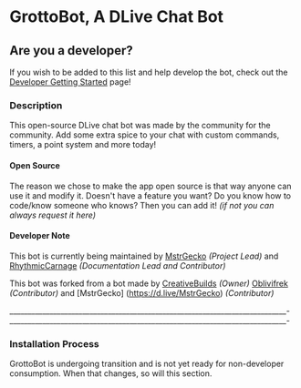 # GrottoBot, A DLive Chat Bot

## Are you a developer?

If you wish to be added to this list and help develop the bot, check out the [Developer Getting Started](https://github.com/MstrGecko/Grottobot/wiki/New-Developer-Setup) page!

### Description

This open-source DLive chat bot was made by the community for the community. Add some extra spice to your chat with custom commands, timers, a point system and more today!

<!-- ![Bot And Menu](/readmefiles/main.png) -->

#### Open Source

The reason we chose to make the app open source is that way anyone can use it and modify it.
Doesn't have a feature you want? Do you know how to code/know someone who knows? Then you can add it! _(if not you can always request it here)_

#### Developer Note

This  bot is currently being maintained by [MstrGecko](https://d.live/MstrGecko) _(Project Lead)_ and [RhythmicCarnage](https://d.live/RhythicCarnage) _(Documentation Lead and Contributor)_

This bot was forked from a bot made by [CreativeBuilds](https://dlive.tv/creativebuilds) _(Owner)_ [Oblivifrek](https://dlive.tv/Oblivifrek) _(Contributor)_ and [MstrGecko] (https://d.live/MstrGecko) _(Contributor)_




____________________________________________________________________________-
____________________________________________________________________________-




### Installation Process

GrottoBot is undergoing transition and is not yet ready for non-developer consumption. When that changes, so will this section.
